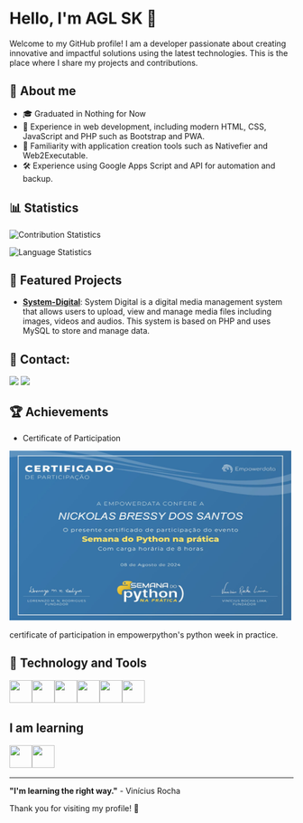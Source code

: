# Hello, I'm AGL SK 👋

Welcome to my GitHub profile! I am a developer passionate about creating innovative and impactful solutions using the latest technologies. This is the place where I share my projects and contributions.

## 🚀 About me

- 🎓 Graduated in Nothing for Now
- 💼 Experience in web development, including modern HTML, CSS, JavaScript and PHP such as Bootstrap and PWA.
- 🔧 Familiarity with application creation tools such as Nativefier and Web2Executable.
- 🛠️ Experience using Google Apps Script and API for automation and backup.

## 📊 Statistics

![Contribution Statistics](https://github-readme-stats.vercel.app/api?username=aglsk&show_icons=true&count_private=true&include_all_commits=true&theme=radical)

![Language Statistics](https://github-readme-stats.vercel.app/api/top-langs/?username=aglsk&hide=html&layout=compact&theme=radical)

## 📂 Featured Projects

- **[System-Digital](https://github.com/aglsk/System-Digital)**: System Digital is a digital media management system that allows users to upload, view and manage media files including images, videos and audios. This system is based on PHP and uses MySQL to store and manage data.

## 🔗 Contact:
<div>
<a href="https://t.me/Dev01agl" target="_blank"><img loading="lazy" src="https://img.shields.io/badge/-Telegram-%23E4405F?style=for-the-badge&logo=instagram&logoColor=white" target="_blank"></a> 
<a href = "https://aglsk.github.io/aglsk"><img loading="lazy" src="https://img.shields.io/badge/-Website-%230077B5?style=for-the-badge&logo=github&logoColor=white" target="_blank"></a>
</a>

## 🏆 Achievements

- Certificate of Participation
<img loading="lazy" src="https://github.com/aglsk/aglsk.github.io/blob/main/files/certificate.jpeg" width="500" height="300"/>

certificate of participation in empowerpython's python week in practice.

## 🎨 Technology and Tools

<img loading="lazy" src="https://cdn.jsdelivr.net/gh/devicons/devicon@latest/icons/jupyter/jupyter-original-wordmark.svg" width="40" height="40"/><img loading="lazy" src="https://cdn.jsdelivr.net/gh/devicons/devicon@latest/icons/python/python-original.svg" width="40" height="40"/><img loading="lazy" src="https://cdn.jsdelivr.net/gh/devicons/devicon@latest/icons/pandas/pandas-original-wordmark.svg" width="40" height="40"/><img loading="lazy" src="https://cdn.jsdelivr.net/gh/devicons/devicon@latest/icons/matplotlib/matplotlib-original-wordmark.svg" width="40" height="40"/><img loading="lazy"
src="https://upload.wikimedia.org/wikipedia/commons/thumb/6/61/HTML5_logo_and_wordmark.svg/512px-HTML5_logo_and_wordmark.svg.png?20170517184425" width="40" height="40"/><img loading="lazy"
src="https://upload.wikimedia.org/wikipedia/commons/thumb/2/27/PHP-logo.svg/711px-PHP-logo.svg.png?20180502235434" width="40" height="40"/><img loading="lazy"/>

## I am learning

<img loading="lay" src="https://cdn.jsdelivr.net/gh/devicons/devicon@latest/icons/python/python-original.svg" width="40" height="40"/><img loading="lazy"
src="https://upload.wikimedia.org/wikipedia/commons/thumb/2/2f/Google_Apps_Script.svg/512px-Google_Apps_Script.svg.png?20221103122014" width="40" height="40"/><img loading="lazy"/>

---

**"I'm learning the right way."** - Vinícius Rocha

Thank you for visiting my profile! 🚀
